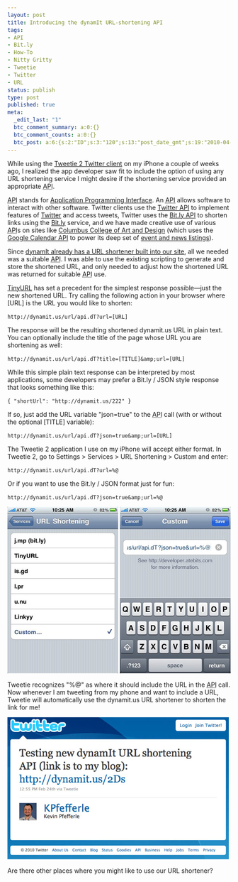 ```yaml
---
layout: post
title: Introducing the dynamIt URL-shortening API
tags:
- API
- Bit.ly
- How-To
- Nitty Gritty
- Tweetie
- Twitter
- URL
status: publish
type: post
published: true
meta:
  _edit_last: "1"
  btc_comment_summary: a:0:{}
  btc_comment_counts: a:0:{}
  btc_post: a:6:{s:2:"ID";s:3:"120";s:13:"post_date_gmt";s:19:"2010-04-06 17:04:42";s:23:"initial_import_date_gmt";s:19:"2010-04-06 17:07:28";s:20:"last_import_date_gmt";s:19:"0000-00-00 00:00:00";s:4:"hits";s:1:"0";s:6:"misses";s:1:"0";}
---
```


While using the [Tweetie 2 Twitter client](http://www.atebits.com/tweetie-iphone/) on my iPhone a couple of weeks ago, I realized the app developer saw fit to include the option of using any URL shortening service I might desire if the shortening service provided an appropriate <abbr title="Application Programming Interface">API</abbr>.

<abbr title="Application Programming Interface">API</abbr> stands for [Application Programming Interface](http://en.wikipedia.org/wiki/Application_programming_interface). An <abbr title="Application Programming Interface">API</abbr> allows software to interact with other software. Twitter clients use the [Twitter API](http://apiwiki.twitter.com/) to implement features of [Twitter](http://twitter.com/) and access tweets, Twitter uses the [Bit.ly API](http://code.google.com/p/bitly-api/wiki/ApiDocumentation) to shorten links using the [Bit.ly](http://bit.ly/) service, and we have made creative use of various <abbr title="Application Programming Interface">API</abbr>s on sites like [Columbus College of Art and Design](http://www.ccad.edu/) (which uses the [Google Calendar API](http://code.google.com/apis/calendar/) to power its deep set of [event and news listings](http://www.ccad.edu/calendar/display?q=ccad-events)).

Since [dynamIt already has a URL shortener built into our site](http://www.dynamit.us/blog/2009/03/a-smaller-url/), all we needed was a suitable <abbr title="Application Programming Interface">API</abbr>. I was able to use the existing scripting to generate and store the shortened URL, and only needed to adjust how the shortened URL was returned for suitable <abbr title="Application Programming Interface">API</abbr> use.

[TinyURL](http://tinyurl.com/) has set a precedent for the simplest response possible—just the new shortened URL. Try calling the following action in your browser where [URL] is the URL you would like to shorten:

    http://dynamit.us/url/api.dT?url=[URL]

The response will be the resulting shortened dynamit.us URL in plain text. You can optionally include the title of the page whose URL you are shortening as well:

    http://dynamit.us/url/api.dT?title=[TITLE]&amp;url=[URL]

While this simple plain text response can be interpreted by most applications, some developers may prefer a Bit.ly / JSON style response that looks something like this:

    { "shortUrl": "http://dynamit.us/222" }

If so, just add the URL variable "json=true" to the <abbr title="Application Programming Interface">API</abbr> call (with or without the optional [TITLE] variable):

    http://dynamit.us/url/api.dT?json=true&amp;url=[URL]

The Tweetie 2 application I use on my iPhone will accept either format. In Tweetie 2, go to Settings &gt; Services &gt; URL Shortening &gt; Custom and enter:

    http://dynamit.us/url/api.dT?url=%@

Or if you want to use the Bit.ly / JSON format just for fun:

    http://dynamit.us/url/api.dT?json=true&amp;url=%@

![Tweetie URL Settings](/assets/images/tweetie-url-1.jpg) ![Tweetie URL API](/assets/images/tweetie-url-2.jpg)

Tweetie recognizes "%@" as where it should include the URL in the <abbr title="Application Programming Interface">API</abbr> call. Now whenever I am tweeting from my phone and want to include a URL, Tweetie will automatically use the dynamit.us URL shortener to shorten the link for me!

![Test Tweet](/assets/images/tweetie-url-3.jpg)

Are there other places where you might like to use our URL shortener?
